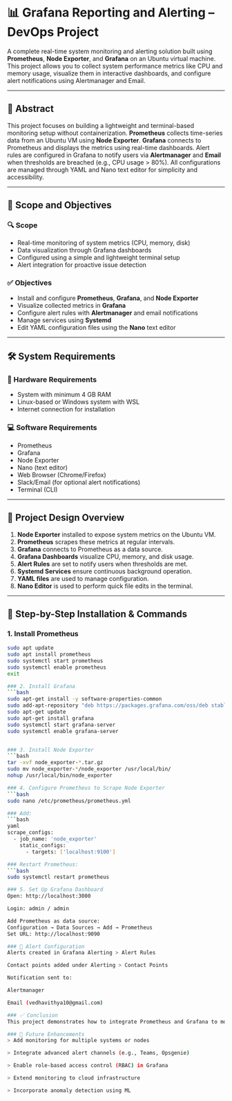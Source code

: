 
# 📊 Grafana Reporting and Alerting – DevOps Project

A complete real-time system monitoring and alerting solution built using **Prometheus**, **Node Exporter**, and **Grafana** on an Ubuntu virtual machine. This project allows you to collect system performance metrics like CPU and memory usage, visualize them in interactive dashboards, and configure alert notifications using Alertmanager and Email.

---

## 📄 Abstract

This project focuses on building a lightweight and terminal-based monitoring setup without containerization. **Prometheus** collects time-series data from an Ubuntu VM using **Node Exporter**. **Grafana** connects to Prometheus and displays the metrics using real-time dashboards. Alert rules are configured in Grafana to notify users via **Alertmanager** and **Email** when thresholds are breached (e.g., CPU usage > 80%). All configurations are managed through YAML and Nano text editor for simplicity and accessibility.

---

## 📌 Scope and Objectives

### 🔍 Scope

- Real-time monitoring of system metrics (CPU, memory, disk)
- Data visualization through Grafana dashboards
- Configured using a simple and lightweight terminal setup
- Alert integration for proactive issue detection

### ✅ Objectives

- Install and configure **Prometheus**, **Grafana**, and **Node Exporter**
- Visualize collected metrics in **Grafana**
- Configure alert rules with **Alertmanager** and email notifications
- Manage services using **Systemd**
- Edit YAML configuration files using the **Nano** text editor

---

## 🛠️ System Requirements

### 🔧 Hardware Requirements

- System with minimum 4 GB RAM
- Linux-based or Windows system with WSL
- Internet connection for installation

### 💻 Software Requirements

- Prometheus
- Grafana
- Node Exporter
- Nano (text editor)
- Web Browser (Chrome/Firefox)
- Slack/Email (for optional alert notifications)
- Terminal (CLI)

---

## 🧱 Project Design Overview

1. **Node Exporter** installed to expose system metrics on the Ubuntu VM.
2. **Prometheus** scrapes these metrics at regular intervals.
3. **Grafana** connects to Prometheus as a data source.
4. **Grafana Dashboards** visualize CPU, memory, and disk usage.
5. **Alert Rules** are set to notify users when thresholds are met.
6. **Systemd Services** ensure continuous background operation.
7. **YAML files** are used to manage configuration.
8. **Nano Editor** is used to perform quick file edits in the terminal.

---

## 🧪 Step-by-Step Installation & Commands

### 1. Install Prometheus
```bash
sudo apt update
sudo apt install prometheus
sudo systemctl start prometheus
sudo systemctl enable prometheus
exit

### 2. Install Grafana
```bash
sudo apt-get install -y software-properties-common
sudo add-apt-repository "deb https://packages.grafana.com/oss/deb stable main"
sudo apt-get update
sudo apt-get install grafana
sudo systemctl start grafana-server
sudo systemctl enable grafana-server


### 3. Install Node Exporter
```bash
tar -xvf node_exporter-*.tar.gz
sudo mv node_exporter-*/node_exporter /usr/local/bin/
nohup /usr/local/bin/node_exporter

### 4. Configure Prometheus to Scrape Node Exporter
```bash
sudo nano /etc/prometheus/prometheus.yml

### Add:
```bash
yaml
scrape_configs:
  - job_name: 'node_exporter'
    static_configs:
      - targets: ['localhost:9100']

### Restart Prometheus:
```bash
sudo systemctl restart prometheus

### 5. Set Up Grafana Dashboard
Open: http://localhost:3000

Login: admin / admin

Add Prometheus as data source:
Configuration → Data Sources → Add → Prometheus
Set URL: http://localhost:9090

### 🚨 Alert Configuration
Alerts created in Grafana Alerting > Alert Rules

Contact points added under Alerting > Contact Points

Notification sent to:

Alertmanager

Email (vedhavithya10@gmail.com)

### ✅ Conclusion
This project demonstrates how to integrate Prometheus and Grafana to monitor system performance metrics and alert users in real time. It highlights how a simple setup using open-source tools can create a powerful and efficient monitoring system with email-based alerting.

### 🔮 Future Enhancements
> Add monitoring for multiple systems or nodes

> Integrate advanced alert channels (e.g., Teams, Opsgenie)

> Enable role-based access control (RBAC) in Grafana

> Extend monitoring to cloud infrastructure

> Incorporate anomaly detection using ML
